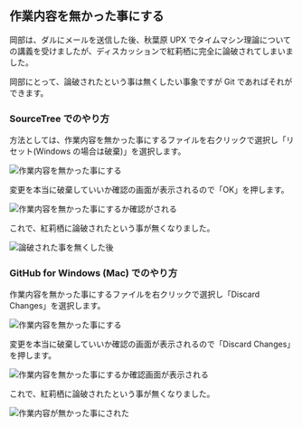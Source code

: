 ## 作業内容を無かった事にする

岡部は、ダルにメールを送信した後、秋葉原 UPX でタイムマシン理論についての講義を受けましたが、ディスカッションで紅莉栖に完全に論破されてしまいました。

岡部にとって、論破されたという事は無くしたい事象ですが Git であればそれができます。

### SourceTree でのやり方

方法としては、作業内容を無かった事にするファイルを右クリックで選択し「リセット(Windows の場合は破棄)」を選択します。

![作業内容を無かった事にする](ch3/git-checkout-file/source-tree/before.jpg)

変更を本当に破棄していいか確認の画面が表示されるので「OK」を押します。

![作業内容を無かった事にするか確認がされる](ch3/git-checkout-file/source-tree/confirm.jpg)

これで、紅莉栖に論破されたという事が無くなりました。

![論破された事を無くした後](ch3/git-checkout-file/source-tree/after.jpg)

### GitHub for Windows (Mac) でのやり方

作業内容を無かった事にするファイルを右クリックで選択し「Discard Changes」を選択します。

![作業内容を無かった事にする](ch3/git-checkout-file/github-app/git-checkout-before.jpg)

変更を本当に破棄していいか確認の画面が表示されるので「Discard Changes」を押します。

![作業内容を無かった事にするか確認画面が表示される](ch3/git-checkout-file/github-app/git-checkout-confirm.jpg)

これで、紅莉栖に論破されたという事が無くなりました。

![作業内容が無かった事にされた](ch3/git-checkout-file/github-app/git-checkout-after.jpg)
